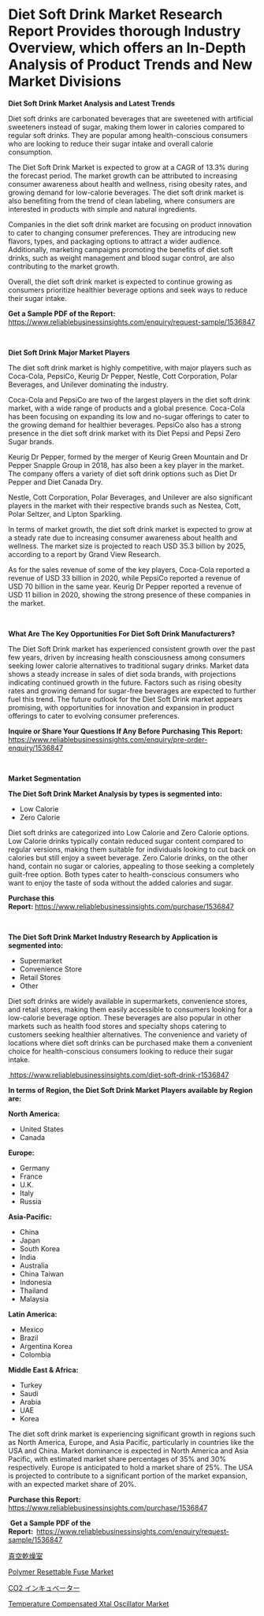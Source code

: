 <p><h1>Diet Soft Drink Market Research Report Provides thorough Industry Overview, which offers an In-Depth Analysis of Product Trends and New Market Divisions</h1></p><p><strong>Diet Soft Drink Market Analysis and Latest Trends</strong></p>
<p><p>Diet soft drinks are carbonated beverages that are sweetened with artificial sweeteners instead of sugar, making them lower in calories compared to regular soft drinks. They are popular among health-conscious consumers who are looking to reduce their sugar intake and overall calorie consumption.</p><p>The Diet Soft Drink Market is expected to grow at a CAGR of 13.3% during the forecast period. The market growth can be attributed to increasing consumer awareness about health and wellness, rising obesity rates, and growing demand for low-calorie beverages. The diet soft drink market is also benefiting from the trend of clean labeling, where consumers are interested in products with simple and natural ingredients.</p><p>Companies in the diet soft drink market are focusing on product innovation to cater to changing consumer preferences. They are introducing new flavors, types, and packaging options to attract a wider audience. Additionally, marketing campaigns promoting the benefits of diet soft drinks, such as weight management and blood sugar control, are also contributing to the market growth.</p><p>Overall, the diet soft drink market is expected to continue growing as consumers prioritize healthier beverage options and seek ways to reduce their sugar intake.</p></p>
<p><strong>Get a Sample PDF of the Report:&nbsp;</strong> <a href="https://www.reliablebusinessinsights.com/enquiry/request-sample/1536847">https://www.reliablebusinessinsights.com/enquiry/request-sample/1536847</a></p>
<p>&nbsp;</p>
<p><strong>Diet Soft Drink Major Market Players</strong></p>
<p><p>The diet soft drink market is highly competitive, with major players such as Coca-Cola, PepsiCo, Keurig Dr Pepper, Nestle, Cott Corporation, Polar Beverages, and Unilever dominating the industry.</p><p>Coca-Cola and PepsiCo are two of the largest players in the diet soft drink market, with a wide range of products and a global presence. Coca-Cola has been focusing on expanding its low and no-sugar offerings to cater to the growing demand for healthier beverages. PepsiCo also has a strong presence in the diet soft drink market with its Diet Pepsi and Pepsi Zero Sugar brands.</p><p>Keurig Dr Pepper, formed by the merger of Keurig Green Mountain and Dr Pepper Snapple Group in 2018, has also been a key player in the market. The company offers a variety of diet soft drink options such as Diet Dr Pepper and Diet Canada Dry.</p><p>Nestle, Cott Corporation, Polar Beverages, and Unilever are also significant players in the market with their respective brands such as Nestea, Cott, Polar Seltzer, and Lipton Sparkling.</p><p>In terms of market growth, the diet soft drink market is expected to grow at a steady rate due to increasing consumer awareness about health and wellness. The market size is projected to reach USD 35.3 billion by 2025, according to a report by Grand View Research.</p><p>As for the sales revenue of some of the key players, Coca-Cola reported a revenue of USD 33 billion in 2020, while PepsiCo reported a revenue of USD 70 billion in the same year. Keurig Dr Pepper reported a revenue of USD 11 billion in 2020, showing the strong presence of these companies in the market.</p></p>
<p>&nbsp;</p>
<p><strong>What Are The Key Opportunities For Diet Soft Drink Manufacturers?</strong></p>
<p><p>The Diet Soft Drink market has experienced consistent growth over the past few years, driven by increasing health consciousness among consumers seeking lower calorie alternatives to traditional sugary drinks. Market data shows a steady increase in sales of diet soda brands, with projections indicating continued growth in the future. Factors such as rising obesity rates and growing demand for sugar-free beverages are expected to further fuel this trend. The future outlook for the Diet Soft Drink market appears promising, with opportunities for innovation and expansion in product offerings to cater to evolving consumer preferences.</p></p>
<p><strong>Inquire or Share Your Questions If Any Before Purchasing This Report:</strong> <a href="https://www.reliablebusinessinsights.com/enquiry/pre-order-enquiry/1536847">https://www.reliablebusinessinsights.com/enquiry/pre-order-enquiry/1536847</a></p>
<p>&nbsp;</p>
<p><strong>Market Segmentation</strong></p>
<p><strong>The Diet Soft Drink Market Analysis by types is segmented into:</strong></p>
<p><ul><li>Low Calorie</li><li>Zero Calorie</li></ul></p>
<p><p>Diet soft drinks are categorized into Low Calorie and Zero Calorie options. Low Calorie drinks typically contain reduced sugar content compared to regular versions, making them suitable for individuals looking to cut back on calories but still enjoy a sweet beverage. Zero Calorie drinks, on the other hand, contain no sugar or calories, appealing to those seeking a completely guilt-free option. Both types cater to health-conscious consumers who want to enjoy the taste of soda without the added calories and sugar.</p></p>
<p><strong>Purchase this Report:&nbsp;</strong><a href="https://www.reliablebusinessinsights.com/purchase/1536847">https://www.reliablebusinessinsights.com/purchase/1536847</a></p>
<p>&nbsp;</p>
<p><strong>The Diet Soft Drink Market Industry Research by Application is segmented into:</strong></p>
<p><ul><li>Supermarket</li><li>Convenience Store</li><li>Retail Stores</li><li>Other</li></ul></p>
<p><p>Diet soft drinks are widely available in supermarkets, convenience stores, and retail stores, making them easily accessible to consumers looking for a low-calorie beverage option. These beverages are also popular in other markets such as health food stores and specialty shops catering to customers seeking healthier alternatives. The convenience and variety of locations where diet soft drinks can be purchased make them a convenient choice for health-conscious consumers looking to reduce their sugar intake.</p></p>
<p><a href="https://www.reliablebusinessinsights.com/diet-soft-drink-r1536847">&nbsp;https://www.reliablebusinessinsights.com/diet-soft-drink-r1536847</a></p>
<p><strong>In terms of Region, the Diet Soft Drink Market Players available by Region are:</strong></p>
<p>
    <p> <strong> North America: </strong>
        <ul>
            <li>United States</li>
            <li>Canada</li>
        </ul>
        </p> 
    <p> <strong> Europe: </strong>
        <ul>
            <li>Germany</li>
            <li>France</li>
            <li>U.K.</li>
            <li>Italy</li>
            <li>Russia</li>
        </ul>
        </p> 
    <p> <strong> Asia-Pacific: </strong>
        <ul>
            <li>China</li>
            <li>Japan</li>
            <li>South Korea</li>
            <li>India</li>
            <li>Australia</li>
            <li>China Taiwan</li>
            <li>Indonesia</li>
            <li>Thailand</li>
            <li>Malaysia</li>
        </ul>
        </p> 
    <p> <strong> Latin America: </strong>
        <ul>
            <li>Mexico</li>
            <li>Brazil</li>
            <li>Argentina Korea</li>
            <li>Colombia</li>
        </ul>
        </p> 
    <p> <strong> Middle East & Africa: </strong>
        <ul>
            <li>Turkey</li>
            <li>Saudi</li>
            <li>Arabia</li>
            <li>UAE</li>
            <li>Korea</li>
        </ul>
    </p>
    </p>
<p><p>The diet soft drink market is experiencing significant growth in regions such as North America, Europe, and Asia Pacific, particularly in countries like the USA and China. Market dominance is expected in North America and Asia Pacific, with estimated market share percentages of 35% and 30% respectively. Europe is anticipated to hold a market share of 25%. The USA is projected to contribute to a significant portion of the market expansion, with an expected market share of 20%.</p></p>
<p><strong>Purchase this Report: </strong><a href="https://www.reliablebusinessinsights.com/purchase/1536847">https://www.reliablebusinessinsights.com/purchase/1536847</a></p>
<p>&nbsp;<strong>Get a Sample PDF of the Report:&nbsp;&nbsp;</strong><a href="https://www.reliablebusinessinsights.com/enquiry/request-sample/1536847">https://www.reliablebusinessinsights.com/enquiry/request-sample/1536847</a></p>
<p><strong></strong></p>
<p><p><a href="https://github.com/AbigaleHuel/Market-Research-Report-List-1/blob/main/4551972150924.md">真空乾燥室</a></p><p><a href="https://github.com/guneycigdem35/Market-Research-Report-List-3/blob/main/polymer-resettable-fuse-market.md">Polymer Resettable Fuse Market</a></p><p><a href="https://github.com/AdellaPrice2023/Market-Research-Report-List-1/blob/main/6885964150923.md">CO2 インキュベーター</a></p><p><a href="https://github.com/biheemgalvinlouises6hokrh3h/Market-Research-Report-List-3/blob/main/temperature-compensated-xtal-oscillator-market.md">Temperature Compensated Xtal Oscillator Market</a></p></p>